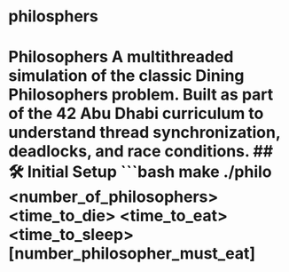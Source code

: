 # philosphers
# Philosophers  A multithreaded simulation of the classic Dining Philosophers problem. Built as part of the 42 Abu Dhabi curriculum to understand thread synchronization, deadlocks, and race conditions.  ## 🛠️ Initial Setup  ```bash make ./philo &lt;number_of_philosophers> &lt;time_to_die> &lt;time_to_eat> &lt;time_to_sleep> [number_philosopher_must_eat]
